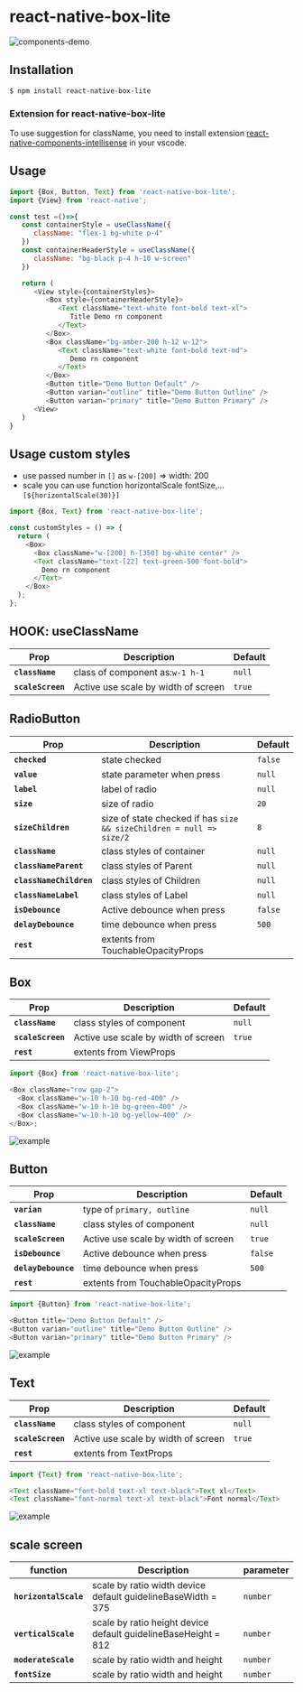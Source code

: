 # react-native-box-lite

![components-demo](https://github.com/sangyuo/react-native-components/blob/main/src/example/example-1.png)

## Installation

`$ npm install react-native-box-lite`

### Extension for react-native-box-lite

To use suggestion for className, you need to install extension [react-native-components-intellisense](https://marketplace.visualstudio.com/items?itemName=SangYuo.react-native-components-intellisense) in your vscode.

## Usage

```js
import {Box, Button, Text} from 'react-native-box-lite';
import {View} from 'react-native';

const test =()=>{
   const containerStyle = useClassName({
      className: "flex-1 bg-white p-4"
   })
   const containerHeaderStyle = useClassName({
      className: "bg-black p-4 h-10 w-screen"
   })

   return (
      <View style={containerStyles}>
         <Box style={containerHeaderStyle}>
            <Text className="text-white font-bold text-xl">
               Title Demo rn component
            </Text>
         </Box>
         <Box className="bg-amber-200 h-12 w-12">
            <Text className="text-white font-bold text-md">
               Demo rn component
            </Text>
         </Box>
         <Button title="Demo Button Default" />
         <Button varian="outline" title="Demo Button Outline" />
         <Button varian="primary" title="Demo Button Primary" />
      <View>
   )
}
```

## Usage custom styles

- use passed number in `[]` as `w-[200]` => width: 200
- scale you can use function horizontalScale fontSize,... `[${horizontalScale(30)}]`

```js
import {Box, Text} from 'react-native-box-lite';

const customStyles = () => {
  return (
    <Box>
      <Box className="w-[200] h-[350] bg-white center" />
      <Text className="text-[22] text-green-500 font-bold">
        Demo rn component
      </Text>
    </Box>
  );
};
```

## HOOK: useClassName

| Prop              | Description                         | Default |
| ----------------- | ----------------------------------- | ------- |
| **`className`**   | class of component as:`w-1 h-1`     | `null`  |
| **`scaleScreen`** | Active use scale by width of screen | `true`  |

## RadioButton

| Prop                    | Description                                                           | Default |
| ----------------------- | --------------------------------------------------------------------- | ------- |
| **`checked`**           | state checked                                                         | `false` |
| **`value`**             | state parameter when press                                            | `null`  |
| **`label`**             | label of radio                                                        | `null`  |
| **`size`**              | size of radio                                                         | `20`    |
| **`sizeChildren`**      | size of state checked if has `size && sizeChildren = null => size/2 ` | `8`     |
| **`className`**         | class styles of container                                             | `null`  |
| **`classNameParent`**   | class styles of Parent                                                | `null`  |
| **`classNameChildren`** | class styles of Children                                              | `null`  |
| **`classNameLabel`**    | class styles of Label                                                 | `null`  |
| **`isDebounce`**        | Active debounce when press                                            | `false` |
| **`delayDebounce`**     | time debounce when press                                              | `500`   |
| **`rest`**              | extents from TouchableOpacityProps                                    |         |

## Box

| Prop              | Description                         | Default |
| ----------------- | ----------------------------------- | ------- |
| **`className`**   | class styles of component           | `null`  |
| **`scaleScreen`** | Active use scale by width of screen | `true`  |
| **`rest`**        | extents from ViewProps              |         |

```js
import {Box} from 'react-native-box-lite';

<Box className="row gap-2">
  <Box className="w-10 h-10 bg-red-400" />
  <Box className="w-10 h-10 bg-green-400" />
  <Box className="w-10 h-10 bg-yellow-400" />
</Box>;
```

![example](https://github.com/sangyuo/react-native-components/blob/main/src/example/example-box.png)

## Button

| Prop                | Description                         | Default |
| ------------------- | ----------------------------------- | ------- |
| **`varian`**        | type of `primary, outline `         | `null`  |
| **`className`**     | class styles of component           | `null`  |
| **`scaleScreen`**   | Active use scale by width of screen | `true`  |
| **`isDebounce`**    | Active debounce when press          | `false` |
| **`delayDebounce`** | time debounce when press            | `500`   |
| **`rest`**          | extents from TouchableOpacityProps  |         |

```js
import {Button} from 'react-native-box-lite';

<Button title="Demo Button Default" />
<Button varian="outline" title="Demo Button Outline" />
<Button varian="primary" title="Demo Button Primary" />

```

![example](https://github.com/sangyuo/react-native-components/blob/main/src/example/example-button.png)

## Text

| Prop              | Description                         | Default |
| ----------------- | ----------------------------------- | ------- |
| **`className`**   | class styles of component           | `null`  |
| **`scaleScreen`** | Active use scale by width of screen | `true`  |
| **`rest`**        | extents from TextProps              |         |

```js
import {Text} from 'react-native-box-lite';

<Text className="font-bold text-xl text-black">Text xl</Text>
<Text className="font-normal text-xl text-black">Font normal</Text>
```

![example](https://github.com/sangyuo/react-native-components/blob/main/src/example/example-text.png)

## scale screen

| function              | Description                                                    | parameter |
| --------------------- | -------------------------------------------------------------- | --------- |
| **`horizontalScale`** | scale by ratio width device default guidelineBaseWidth = 375   | `number`  |
| **`verticalScale`**   | scale by ratio height device default guidelineBaseHeight = 812 | `number`  |
| **`moderateScale`**   | scale by ratio width and height                                | `number`  |
| **`fontSize`**        | scale by ratio width and height                                | `number`  |
